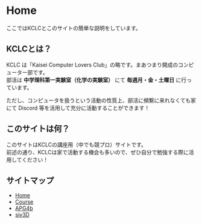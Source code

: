 # Home

ここではKCLCとこのサイトの簡単な説明をしています。

## KCLCとは？

KCLC は「Kaisei Computer Lovers Club」の略です。まあつまり開成のコンピューター部です。  
部活は **中学理科第一実験室（化学の実験室）** にて **毎週月・金・土曜日** に行っています。  

ただし、コンピュータを扱うという活動の性質上、部活に頻繫に来れなくても家にて Discord 等を活用して充分に活動することができます！

## このサイトは何？

このサイトはKCLCの講座用（中でも競プロ）サイトです。  
前述の通り、KCLCは家で活動する機会も多いので、ぜひ自分で勉強する際に活用してください！

## サイトマップ

- [Home](./index.md)
- [Course](./course/index.md)
- [APG4b](./APG4b/1-0/index.md)
- [siv3D](./siv3d/1-0/index.md)
